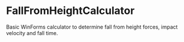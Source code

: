 # FallFromHeightCalculator
Basic WinForms calculator to determine fall from height forces, impact velocity and fall time.
